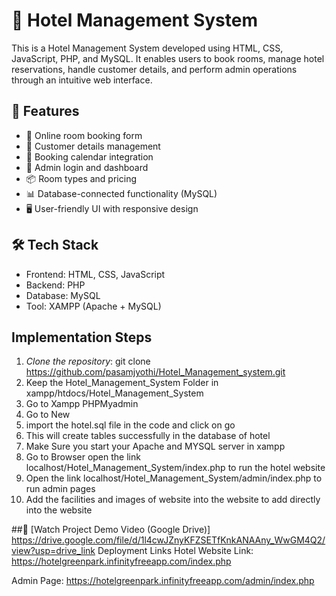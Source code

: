 ﻿
# 🏨 Hotel Management System

This is a Hotel Management System developed using HTML, CSS, JavaScript, PHP, and MySQL. It enables users to book rooms, manage hotel reservations, handle customer details, and perform admin operations through an intuitive web interface.


## 📌 Features

- 🧾 Online room booking form
- 🧍 Customer details management
- 📅 Booking calendar integration
- 🔐 Admin login and dashboard
- 📦 Room types and pricing
- 📊 Database-connected functionality (MySQL)
- 🖥 User-friendly UI with responsive design


## 🛠 Tech Stack

- Frontend: HTML, CSS, JavaScript
- Backend: PHP
- Database: MySQL
- Tool: XAMPP (Apache + MySQL)


## Implementation Steps

1. *Clone the repository*:
   git clone https://github.com/pasamjyothi/Hotel_Management_system.git
2. Keep the Hotel_Management_System Folder in xampp/htdocs/Hotel_Management_System
4. Go to Xampp PHPMyadmin
5. Go to New
6. import the hotel.sql file in the code and click on go
7. This will create tables successfully in the database of hotel
8. Make Sure you start your Apache and MYSQL server in xampp
9. Go to Browser open the link localhost/Hotel_Management_System/index.php to run the hotel website
10. Open the link localhost/Hotel_Management_System/admin/index.php to run admin pages
11. Add the facilities and images of website into the website to add directly into the website
   
##🎥 [Watch Project Demo Video (Google Drive)]
     https://drive.google.com/file/d/1l4cwJZnyKFZSETfKnkANAAny_WwGM4Q2/view?usp=drive_link
Deployment Links
Hotel Website Link:
https://hotelgreenpark.infinityfreeapp.com/index.php

Admin Page:
https://hotelgreenpark.infinityfreeapp.com/admin/index.php















